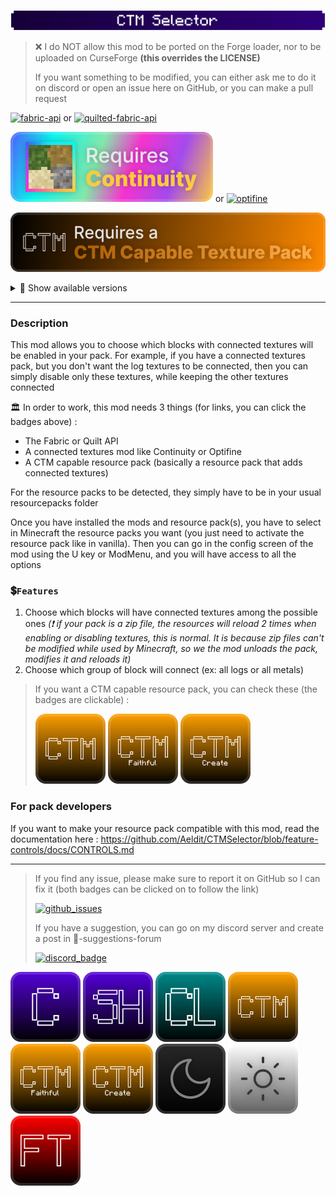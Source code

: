 ![banner](https://github.com/Aeldit/Aeldit/blob/main/banners/ctms.png?raw=true)
<!-- modrinth_exclude.start -->
> ❌ I do NOT allow this mod to be ported on the Forge loader, nor to be uploaded on CurseForge **(this overrides the
> LICENSE)**
>
> If you want something to be modified, you can either ask me to do it on discord or open an issue here on GitHub,
> or you can make a pull request
<!-- modrinth_exclude.end -->
[![fabric-api](https://cdn.jsdelivr.net/npm/@intergrav/devins-badges@3/assets/cozy/requires/fabric-api_vector.svg)](https://modrinth.com/mod/fabric-api)
or
[![quilted-fabric-api](https://cdn.jsdelivr.net/npm/@intergrav/devins-badges@3/assets/cozy/requires/quilted-fabric-api_vector.svg)](https://modrinth.com/mod/qsl)

[![continuity](https://raw.githubusercontent.com/Aeldit/Aeldit/b683fac4b97744f1a64dfde6f39624379e661095/images/requires-continuity-cozy.svg)](https://modrinth.com/mod/continuity)
or
[![optifine](https://cdn.jsdelivr.net/npm/@intergrav/devins-badges@3/assets/cozy/requires/optifine_vector.svg)](https://optifine.net/home)

![ctm-pack](https://raw.githubusercontent.com/Aeldit/Aeldit/b683fac4b97744f1a64dfde6f39624379e661095/images/requires-ctm-cozy.svg)

<details>
<summary>🎴 Show available versions</summary>

| Supported MC Version | Up to date | Last version |
|:--------------------:|:----------:|:------------:|
|        1.19.4        |     ❌      |    0.1.2     |
|        1.20.x        |     ❌      |    0.1.2     |
|        1.20.2        |     ✅      |    latest    |

</details>

***

### Description

This mod allows you to choose which blocks with connected textures will be enabled in your pack. For example, if you
have a connected textures pack, but you don't want the log textures to be connected, then you can simply disable only
these textures, while keeping the other textures connected

🏛️ In order to work, this mod needs 3 things (for links, you can click the badges above) :

- The Fabric or Quilt API
- A connected textures mod like Continuity or Optifine
- A CTM capable resource pack (basically a resource pack that adds connected textures)

For the resource packs to be detected, they simply have to be in your usual resourcepacks folder

Once you have installed the mods and resource pack(s), you have to select in Minecraft the resource packs you want (you
just need to activate the resource pack like in vanilla). Then you can go in the config screen of the mod using the U
key or ModMenu, and you will have access to all the options

### 💲`Features`

1. Choose which blocks will have connected textures among the possible ones *(❗ if your pack is a zip file, the
   resources will reload 2 times when enabling or disabling textures, this is normal. It is because zip files can't be
   modified while used by Minecraft, so we the mod unloads the pack, modifies it and reloads it)*
2. Choose which group of block will connect (ex: all logs or all metals)

> If you want a CTM capable resource pack, you can check these (the badges are clickable) :
>
> [![ctm_badge](https://raw.githubusercontent.com/Aeldit/Aeldit/e2fb5f7ffe92301f627540cebca28d9aa90c641d/images/ctm-cozy-minimal.svg)](https://modrinth.com/resourcepack/ctm-of-fabric)
> [![ctm_faithful_badge](https://raw.githubusercontent.com/Aeldit/Aeldit/54529d9dbb33d35184f386269c889cef818e7e79/images/ctm-faithful-cozy-minimal.svg)](https://modrinth.com/resourcepack/ctm-faithful)
> [![ctm_create_badge](https://raw.githubusercontent.com/Aeldit/Aeldit/54529d9dbb33d35184f386269c889cef818e7e79/images/ctm-create-cozy-minimal.svg)](https://modrinth.com/resourcepack/ctm-create)

### For pack developers

If you want to make your resource pack compatible with this mod, read the documentation
here : https://github.com/Aeldit/CTMSelector/blob/feature-controls/docs/CONTROLS.md

***

> If you find any issue, please make sure to report it on GitHub so I can fix it (both badges can be clicked on to
> follow the link)
>
> [![github_issues](https://img.shields.io/github/issues/Aeldit/CTMSelector?color=red&style=for-the-badge&logo=github)](https://github.com/Aeldit/CTMSelector/issues)
>
> If you have a suggestion, you can go on my discord server and create a post in 🗽-suggestions-forum
>
> [![discord_badge](https://img.shields.io/discord/750243612473819188?color=7289da&label=DISCORD&logo=discord&logoColor=7289da&style=for-the-badge)](https://discord.gg/PcYPpqzhKS)

[![cyan_badge](https://raw.githubusercontent.com/Aeldit/Aeldit/bef8e5f6a837ee8c3479a2550e92c0ac028200f3/images/cyan-cozy-minimal.svg)](https://modrinth.com/mod/cyan)
[![cyansethome_badge](https://raw.githubusercontent.com/Aeldit/Aeldit/fdcc5b2b359f2bcc51654d9a973674c4d8557fd4/images/cyansethome-cozy-minimal.svg)](https://modrinth.com/mod/cyansethome)
[![cyanlib_badge](https://raw.githubusercontent.com/Aeldit/Aeldit/bef8e5f6a837ee8c3479a2550e92c0ac028200f3/images/cyanlib-cozy-minimal.svg)](https://modrinth.com/mod/cyanlib)
[![ctm_badge](https://raw.githubusercontent.com/Aeldit/Aeldit/e2fb5f7ffe92301f627540cebca28d9aa90c641d/images/ctm-cozy-minimal.svg)](https://modrinth.com/resourcepack/ctm-of-fabric)
[![ctm_faithful_badge](https://raw.githubusercontent.com/Aeldit/Aeldit/54529d9dbb33d35184f386269c889cef818e7e79/images/ctm-faithful-cozy-minimal.svg)](https://modrinth.com/resourcepack/ctm-faithful)
[![ctm_create_badge](https://raw.githubusercontent.com/Aeldit/Aeldit/54529d9dbb33d35184f386269c889cef818e7e79/images/ctm-create-cozy-minimal.svg)](https://modrinth.com/resourcepack/ctm-create)
[![dark_gui_badge](https://raw.githubusercontent.com/Aeldit/Aeldit/2f4a47b3752b28cbcd13c6d76c66a803d7fe1df5/images/dark-gui-cozy-minimal.svg)](https://modrinth.com/resourcepack/dark-smooth-gui)
[![light_gui_badge](https://raw.githubusercontent.com/Aeldit/Aeldit/2f4a47b3752b28cbcd13c6d76c66a803d7fe1df5/images/light-gui-cozy-minimal.svg)](https://modrinth.com/resourcepack/light-smooth-gui)
[![floating_texts_badge](https://raw.githubusercontent.com/Aeldit/Aeldit/c4163b0470c0d710ba2cd3314cd241b5669ef175/images/floating-texts-cozy-minimal.svg)](https://modrinth.com/datapack/floating-texts)
